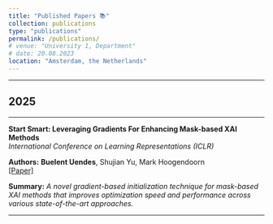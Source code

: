 ```yaml
---
title: "Published Papers 📚"
collection: publications
type: "publications"
permalink: /publications/
# venue: "University 1, Department"
# date: 20.08.2023
location: "Amsterdam, the Netherlands"
---
```


---

## 2025

---

**Start Smart: Leveraging Gradients For Enhancing Mask-based XAI Methods**  
*International Conference on Learning Representations (ICLR)*

**Authors:** **Buelent Uendes**, Shujian Yu, Mark Hoogendoorn  
[[Paper]](https://openreview.net/forum?id=Iht4NNVqk0&noteId=Iht4NNVqk0) 
<!-- [[Code]](link_to_code) [[Blog]](link_to_blog) [[Video]](link_to_video) -->

**Summary:**
*A novel gradient-based initialization technique for mask-based XAI methods that improves optimization speed and performance across various state-of-the-art approaches.*

---




